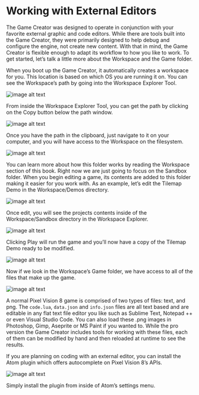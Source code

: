# Working with External Editors

The Game Creator was designed to operate in conjunction with your favorite external graphic and code editors. While there are tools built into the Game Creator, they were primarily designed to help debug and configure the engine, not create new content. With that in mind, the Game Creator is flexible enough to adapt its workflow to how you like to work. To get started, let’s talk a little more about the Workspace and the Game folder.

When you boot up the Game Creator, it automatically creates a workspace for you. This location is based on which OS you are running it on. You can see the Workspace’s path by going into the Workspace Explorer Tool.

![image alt text](images/ExternalEditors_image_0.png)

From inside the Workspace Explorer Tool, you can get the path by clicking on the Copy button below the path window.

![image alt text](images/ExternalEditors_image_1.png)

Once you have the path in the clipboard, just navigate to it on your computer, and you will have access to the Workspace on the filesystem.

![image alt text](images/ExternalEditors_image_2.png)

You can learn more about how this folder works by reading the Workspace section of this book. Right now we are just going to focus on the Sandbox folder. When you begin editing a game, its contents are added to this folder making it easier for you work with. As an example, let’s edit the Tilemap Demo in the Workspace/Demos directory.

![image alt text](images/ExternalEditors_image_3.png)

Once edit, you will see the projects contents inside of the Workspace/Sandbox directory in the Workspace Explorer.

![image alt text](images/ExternalEditors_image_4.png)

Clicking Play will run the game and you’ll now have a copy of the Tilemap Demo ready to be modified.

![image alt text](images/ExternalEditors_image_5.png)

Now if we look in the Workspace’s Game folder, we have access to all of the files that make up the game.

![image alt text](images/ExternalEditors_image_6.png)

A normal Pixel Vision 8 game is comprised of two types of files: text, and png. The `code.lua`, `data.json` and `info.json` files are all text based and are editable in any flat text file editor you like such as Sublime Text, Notepad ++ or even Visual Studio Code. You can also load these .png images in Photoshop, Gimp, Aseprite or MS Paint if you wanted to. While the pro version the Game Creator includes tools for working with these files, each of them can be modified by hand and then reloaded at runtime to see the results.

If you are planning on coding with an external editor, you can install the Atom plugin which offers autocomplete on Pixel Vision 8’s APIs.

![image alt text](images/ExternalEditors_image_7.png)

Simply install the plugin from inside of Atom’s settings menu.


